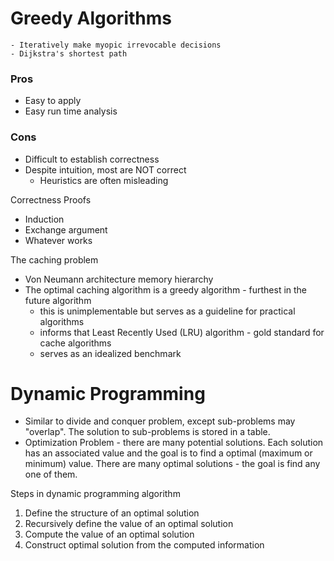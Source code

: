 # Greedy Algorithms
    - Iteratively make myopic irrevocable decisions
    - Dijkstra's shortest path

### Pros
- Easy to apply
- Easy run time analysis

### Cons
- Difficult to establish correctness
- Despite intuition, most are NOT correct
    - Heuristics are often misleading

Correctness Proofs
- Induction
- Exchange argument
- Whatever works

The caching problem
- Von Neumann architecture memory hierarchy
- The optimal caching algorithm is a greedy algorithm - furthest in the future
    algorithm
    * this is unimplementable but serves as a guideline for practical algorithms 
    * informs that Least Recently Used (LRU) algorithm - gold standard for cache
        algorithms
    * serves as an idealized benchmark

# Dynamic Programming
- Similar to divide and conquer problem, except sub-problems may "overlap". The
    solution to sub-problems is stored in a table.
- Optimization Problem - there are many potential solutions. Each solution has
    an associated value and the goal is to find a optimal (maximum or minimum)
    value. There are many optimal solutions - the goal is find any one of them.

Steps in dynamic programming algorithm
1. Define the structure of an optimal solution
1. Recursively define the value of an optimal solution
1. Compute the value of an optimal solution
1. Construct optimal solution from the computed information
